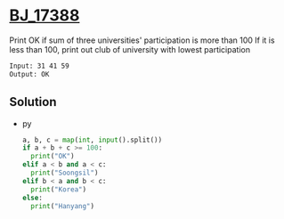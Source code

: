 # [BJ_17388](https://acmicpc.net/problem/17388)

Print OK if sum of three universities' participation is more than 100
If it is less than 100, print out club of university with lowest participation

```txt
Input: 31 41 59
Output: OK
```

## Solution

* py

  ```py
  a, b, c = map(int, input().split())
  if a + b + c >= 100:
    print("OK")
  elif a < b and a < c:
    print("Soongsil")
  elif b < a and b < c:
    print("Korea")
  else:
    print("Hanyang")
  ```
